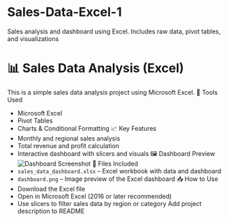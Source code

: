 # Sales-Data-Excel-1
Sales analysis and dashboard using Excel. Includes raw data, pivot tables, and visualizations
# 📊 Sales Data Analysis (Excel)

This is a simple sales data analysis project using Microsoft Excel.
 🔧 Tools Used
- Microsoft Excel
- Pivot Tables
- Charts & Conditional Formatting
 📈 Key Features
- Monthly and regional sales analysis
- Total revenue and profit calculation
- Interactive dashboard with slicers and visuals
 🖼️ Dashboard Preview
![Dashboard Screenshot](dashboard.png)
 📂 Files Included
- `sales_data_dashboard.xlsx` – Excel workbook with data and dashboard
- `dashboard.png` – Image preview of the Excel dashboard
 📥 How to Use
- Download the Excel file
- Open in Microsoft Excel (2016 or later recommended)
- Use slicers to filter sales data by region or category
Add project description to README
